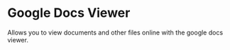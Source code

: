 # Google Docs Viewer
Allows you to view documents and other files online with the google docs viewer.
